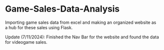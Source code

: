 # Game-Sales-Data-Analysis
Importing game sales data from excel and making an organized website as a hub for these sales using Flask.

Update (7/11/2024): Finished the Nav Bar for the website and found the data for videogame sales.
